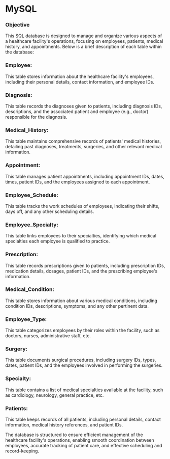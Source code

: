 # MySQL
### Objective
This SQL database is designed to manage and organize various aspects of a healthcare facility's operations, focusing on employees, patients, medical history, and appointments. Below is a brief description of each table within the database:

### Employee: 
This table stores information about the healthcare facility's employees, including their personal details, contact information, and employee IDs.

### Diagnosis: 
This table records the diagnoses given to patients, including diagnosis IDs, descriptions, and the associated patient and employee (e.g., doctor) responsible for the diagnosis.

### Medical_History: 
This table maintains comprehensive records of patients' medical histories, detailing past diagnoses, treatments, surgeries, and other relevant medical information.

### Appointment: 
This table manages patient appointments, including appointment IDs, dates, times, patient IDs, and the employees assigned to each appointment.

### Employee_Schedule: 
This table tracks the work schedules of employees, indicating their shifts, days off, and any other scheduling details.

### Employee_Specialty: 
This table links employees to their specialties, identifying which medical specialties each employee is qualified to practice.

### Prescription: 
This table records prescriptions given to patients, including prescription IDs, medication details, dosages, patient IDs, and the prescribing employee's information.

### Medical_Condition: 
This table stores information about various medical conditions, including condition IDs, descriptions, symptoms, and any other pertinent data.

### Employee_Type: 
This table categorizes employees by their roles within the facility, such as doctors, nurses, administrative staff, etc.

### Surgery: 
This table documents surgical procedures, including surgery IDs, types, dates, patient IDs, and the employees involved in performing the surgeries.

### Specialty: 
This table contains a list of medical specialties available at the facility, such as cardiology, neurology, general practice, etc.

### Patients: 
This table keeps records of all patients, including personal details, contact information, medical history references, and patient IDs.

The database is structured to ensure efficient management of the healthcare facility's operations, enabling smooth coordination between employees, accurate tracking of patient care, and effective scheduling and record-keeping.
